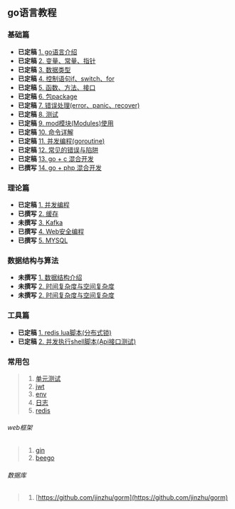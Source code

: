 ## go语言教程

### 基础篇
* **已定稿** [1. go语言介绍](basic/1/README.md)
* **已定稿** [2. 变量、常量、指针](basic/2/README.md)
* **已定稿** [3. 数据类型](basic/3/README.md)
* **已定稿** [4. 控制语句if、switch、for](basic/4/README.md)
* **已定稿** [5. 函数、方法、接口](basic/5/README.md)
* **已定稿** [6. 包package](basic/6/README.md)
* **已定稿** [7. 错误处理(error、panic、recover)](basic/7/README.md)
* **已定稿** [8. 测试](basic/8/README.md)
* **已定稿** [9. mod模块(Modules)使用](basic/9/README.md)
* **已定稿** [10. 命令详解](basic/10/README.md)
* **已定稿** [11. 并发编程(goroutine)](basic/11/README.md)
* **已定稿** [12. 常见的错误与陷阱](basic/12/README.md)
* **已定稿** [13. go + c 混合开发](basic/13/README.md)
* **已撰写** [14. go + php 混合开发](basic/14/README.md)

### 理论篇

* **已定稿** [1. 并发编程](dev/1)
* **已撰写** [2. 缓存](dev/2)
* **未撰写** [3. Kafka]()
* **已撰写** [4. Web安全编程](dev/4)
* **已撰写** [5. MYSQL](dev/5)

### 数据结构与算法
* **未撰写** [1. 数据结构介绍](algo/1)
* **未撰写** [2. 时间复杂度与空间复杂度](algo/2)
* **未撰写** [2. 时间复杂度与空间复杂度](algo/2)


### 工具篇

* **已定稿** [1. redis lua脚本(分布式锁)](tools/redis)
* **已定稿** [2. 并发执行shell脚本(Api接口测试)](tools/shell/concurrency/README.md)


### 常用包

> 1. [单元测试](https://github.com/stretchr/testify)
> 2. [jwt](https://github.com/dgrijalva/jwt-go)
> 3. [env](https://github.com/joho/godotenv)
> 4. [日志](https://github.com/sirupsen/logrus)
> 5. [redis](https://github.com/go-redis/redis)

###### web框架
> 1. [gin](https://github.com/gin-gonic/gin)
> 2. [beego](https://github.com/astaxie/beego)

###### 数据库
> 1. [https://github.com/jinzhu/gorm](https://github.com/jinzhu/gorm)